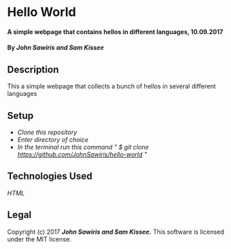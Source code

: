 # Hello World
#### A simple webpage that contains hellos in different languages, 10.09.2017
#### By _**John Sawiris and Sam Kissee**_

## Description

This a simple webpage that collects a bunch of hellos in several different languages

## Setup

* _Clone this repository_
* _Enter directory of choice_
* _In the terminal run this command " $ git clone https://github.com/JohnSawiris/hello-world "_

## Technologies Used
_HTML_

## Legal
Copyright (c) 2017 **_John Sawiris and Sam Kissee._**
This software is licensed under the MIT license.
